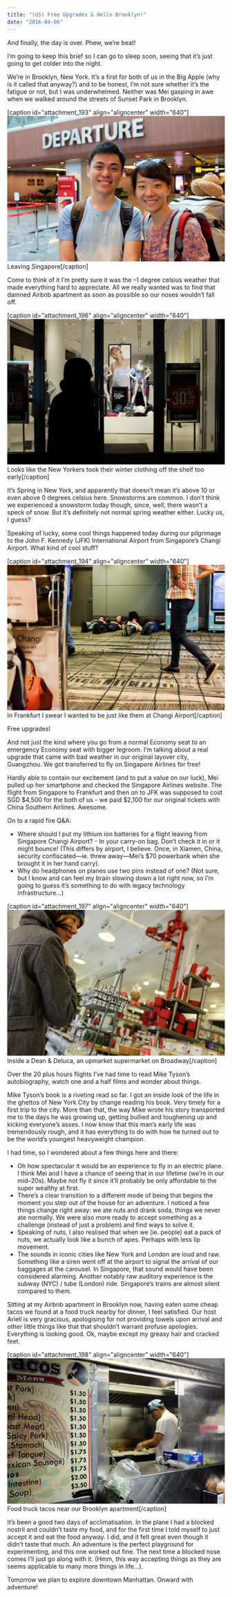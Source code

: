 ```yaml
---
title: "(US) Free Upgrades & Hello Brooklyn!"
date: "2016-04-06"
---
```


And finally, the day is over. Phew, we’re beat!

I’m going to keep this brief so I can go to sleep soon, seeing that it’s just going to get colder into the night.

We’re in Brooklyn, New York. It’s a first for both of us in the Big Apple (why is it called that anyway?) and to be honest, I’m not sure whether it’s the fatigue or not, but I was underwhelmed. Neither was Mei gasping in awe when we walked around the streets of Sunset Park in Brooklyn.

\[caption id="attachment\_193" align="aligncenter" width="640"\]![Leaving Singapore](images/DSCF6536_edited.jpg) Leaving Singapore\[/caption\]

Come to think of it I’m pretty sure it was the –1 degree celsius weather that made everything hard to appreciate. All we really wanted was to find that damned Airbnb apartment as soon as possible so our noses wouldn’t fall off.

\[caption id="attachment\_196" align="aligncenter" width="640"\]![Looks like the New Yorkers took their winter clothing off the shelf too early](images/DSCF6585_edited.jpg) Looks like the New Yorkers took their winter clothing off the shelf too early\[/caption\]

It’s Spring in New York, and apparently that doesn’t mean it’s above 10 or even above 0 degrees celsius here. Snowstorms are common. I don’t think we experienced a snowstorm today though, since, well, there wasn’t a speck of snow. But it’s definitely not normal spring weather either. Lucky us, I guess?

Speaking of lucky, some cool things happened today during our pilgrimage to the John F. Kennedy (JFK) International Airport from Singapore’s Changi Airport. What kind of cool stuff?

\[caption id="attachment\_194" align="aligncenter" width="640"\]![In Frankfurt I swear I wanted to be just like them at Changi Airport](images/DSCF6547_edited.jpg) In Frankfurt I swear I wanted to be just like them at Changi Airport\[/caption\]

Free upgrades!

And not just the kind where you go from a normal Economy seat to an emergency Economy seat with bigger legroom. I’m talking about a real upgrade that came with bad weather in our original layover city, Guangzhou. We got transferred to fly on Singapore Airlines for free!

Hardly able to contain our excitement (and to put a value on our luck), Mei pulled up her smartphone and checked the Singapore Airlines website. The flight from Singapore to Frankfurt and then on to JFK was supposed to cost SGD $4,500 for the both of us - we paid $2,100 for our original tickets with China Southern Airlines. Awesome.

On to a rapid fire Q&A:

- Where should I put my lithium ion batteries for a flight leaving from Singapore Changi Airport? - In your carry-on bag. Don’t check it in or it might bounce! (This differs by airport, I believe. Once, in Xiamen, China, security confiscated—ie. threw away—Mei’s $70 powerbank when she brought it in her hand carry).
- Why do headphones on planes use two pins instead of one? (Not sure, but I know and can feel my brain slowing down a lot right now, so I’m going to guess it’s something to do with legacy technology infrastructure…)

\[caption id="attachment\_197" align="aligncenter" width="640"\]![Inside a Dean & Deluca, an upmarket supermarket ](images/DSCF6587_edited.jpg) Inside a Dean & Deluca, an upmarket supermarket on Broadway\[/caption\]

Over the 20 plus hours flights I’ve had time to read Mike Tyson’s autobiography, watch one and a half films and wonder about things.

Mike Tyson’s book is a riveting read so far. I got an inside look of the life in the ghettos of New York City by change reading his book. Very timely for a first trip to the city. More than that, the way Mike wrote his story transported me to the days he was growing up, getting bullied and toughening up and kicking everyone’s asses. I now know that this man’s early life was tremendously rough, and it has everything to do with how he turned out to be the world’s youngest heavyweight champion.

I had time, so I wondered about a few things here and there:

- Oh how spectacular it would be an experience to fly in an electric plane. I think Mei and I have a chance of seeing that in our lifetime (we’re in our mid–20s). Maybe not fly it since it’ll probably be only affordable to the super wealthy at first.
- There’s a clear transition to a different mode of being that begins the moment you step out of the house for an adventure. I noticed a few things change right away: we ate nuts and drank soda, things we never ate normally. We were also more ready to accept something as a challenge (instead of just a problem) and find ways to solve it.
- Speaking of nuts, I also realised that when we (ie. people) eat a pack of nuts, we actually look like a bunch of apes. Perhaps with less lip movement.
- The sounds in iconic cities like New York and London are loud and raw. Something like a siren went off at the airport to signal the arrival of our baggages at the carousel. In Singapore, that sound would have been considered alarming. Another notably raw auditory experience is the subway (NYC) / tube (London) ride. Singapore’s trains are almost silent compared to them.

Sitting at my Airbnb apartment in Brooklyn now, having eaten some cheap tacos we found at a food truck nearby for dinner, I feel satisfied. Our host Ariell is very gracious, apologising for not providing towels upon arrival and other little things like that that shouldn’t warrant profuse apologies. Everything is looking good. Ok, maybe except my greasy hair and cracked feet.

\[caption id="attachment\_198" align="aligncenter" width="640"\]![Food truck tacos near our Brooklyn apartment](images/DSCF6600_edited.jpg) Food truck tacos near our Brooklyn apartment\[/caption\]

It’s been a good two days of acclimatisation. In the plane I had a blocked nostril and couldn’t taste my food, and for the first time I told myself to just accept it and eat the food anyway. I did, and it felt great even though it didn’t taste that much. An adventure is the perfect playground for experimenting, and this one worked out fine. The next time a blocked nose comes I’ll just go along with it. (Hmm, this way accepting things as they are seems applicable to many more things in life…).

Tomorrow we plan to explore downtown Manhattan. Onward with adventure!
